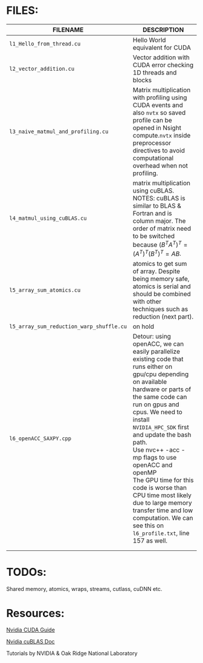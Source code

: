 # FILES:

| **FILENAME**                             | **DESCRIPTION**                                              |
| ---------------------------------------- | ------------------------------------------------------------ |
| `l1_Hello_from_thread.cu`                | Hello World equivalent for CUDA                              |
| `l2_vector_addition.cu`                  | Vector addition with CUDA error checking <br /> 1D threads and blocks |
| `l3_naive_matmul_and_profiling.cu`       | Matrix multiplication with profiling using CUDA events and also `nvtx` so saved profile can be opened in Nsight compute.`nvtx` inside preprocessor directives to avoid computational overhead when not profiling. |
| `l4_matmul_using_cuBLAS.cu`              | matrix multiplication using cuBLAS. NOTES: cuBLAS is similar to BLAS & Fortran and is column major. The order of matrix need to be switched because $(B^TA^T)^T=(A^T)^T(B^T)^T=AB$. |
| `l5_array_sum_atomics.cu`                | atomics to get sum of array. Despite being memory safe, atomics is serial and should be combined with other techniques such as reduction (next part). |
| `l5_array_sum_reduction_warp_shuffle.cu` | on hold                                                      |
| `l6_openACC_SAXPY.cpp`                   | Detour: using openACC, we can easily parallelize existing code that runs either on gpu/cpu depending on available hardware or parts of the same code can run on gpus and cpus. We need to install `NVIDIA_HPC_SDK` first and update the bash path.<br /> Use nvc++ -acc -mp flags to use openACC and openMP <br /> The GPU time for this code is worse than CPU time most likely due to large memory transfer time and low computation. We can see this on `l6_profile.txt`, line 157 as well. |
|                                          |                                                              |
|                                          |                                                              |

# TODOs:

Shared memory, atomics, wraps, streams, cutlass, cuDNN etc.

# Resources:

[Nvidia CUDA Guide](https://docs.nvidia.com/cuda/cuda-c-programming-guide/index.html)

[Nvidia cuBLAS Doc](https://docs.nvidia.com/cuda/cublas/)

Tutorials by NVIDIA & Oak Ridge National Laboratory
